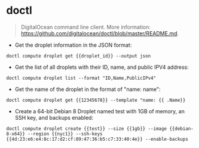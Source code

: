 # doctl

> DigitalOcean command line client.
> More information: <https://github.com/digitalocean/doctl/blob/master/README.md>.

- Get the droplet information in the JSON format:

`doctl compute droplet get {{droplet_id}} --output json`

- Get the list of all droplets with their ID, name, and public IPV4 address:

`doctl compute droplet list --format "ID,Name,PublicIPv4"`

- Get the name of the droplet in the format of "name: name":

`doctl compute droplet get {{12345678}} --template "name: {{ .Name}}`

- Create a 64-bit Debian 8 Droplet named test with 1GB of memory, an SSH key, and backups enabled:

`doctl compute droplet create {{test}} --size {{1gb}} --image {{debian-8-x64}} --region {{nyc1}} --ssh-keys {{4d:23:e6:e4:8c:17:d2:cf:89:47:36:b5:c7:33:40:4e}} --enable-backups`

